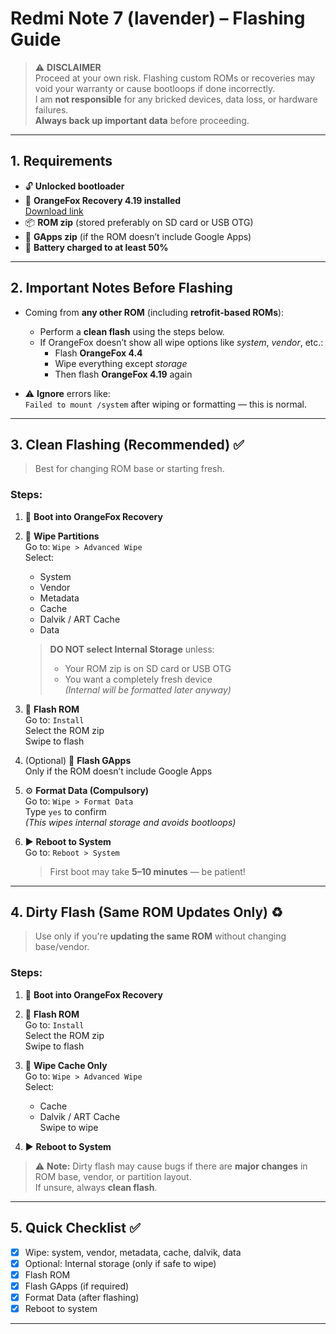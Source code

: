 # Redmi Note 7 (lavender) – Flashing Guide

> ⚠️ **DISCLAIMER**  
> Proceed at your own risk. Flashing custom ROMs or recoveries may void your warranty or cause bootloops if done incorrectly.  
> I am **not responsible** for any bricked devices, data loss, or hardware failures.  
> **Always back up important data** before proceeding.

---

## 1. Requirements

- 🔓 **Unlocked bootloader**  
- 🔧 **OrangeFox Recovery 4.19 installed**  
  [Download link](https://github.com/RedmiNote7-Hub/Hub/blob/main/Recovery/Recovery.md)
- 📦 **ROM zip** (stored preferably on SD card or USB OTG)  
- 📱 **GApps zip** (if the ROM doesn’t include Google Apps)  
- 🔋 **Battery charged to at least 50%**  

---

## 2. Important Notes Before Flashing

- Coming from **any other ROM** (including **retrofit-based ROMs**):  
  - Perform a **clean flash** using the steps below.  
  - If OrangeFox doesn’t show all wipe options like *system*, *vendor*, etc.:
    - Flash **OrangeFox 4.4**
    - Wipe everything except *storage*
    - Then flash **OrangeFox 4.19** again

- ⚠️ **Ignore** errors like:  
  `Failed to mount /system` after wiping or formatting — this is normal.

---

## 3. Clean Flashing (Recommended) ✅

> Best for changing ROM base or starting fresh.

### Steps:

1. 🔁 **Boot into OrangeFox Recovery**

2. 🧹 **Wipe Partitions**  
   Go to: `Wipe > Advanced Wipe`  
   Select:  
   - System  
   - Vendor  
   - Metadata  
   - Cache  
   - Dalvik / ART Cache  
   - Data  

   > **DO NOT select Internal Storage** unless:  
   > - Your ROM zip is on SD card or USB OTG  
   > - You want a completely fresh device  
   > *(Internal will be formatted later anyway)*

3. 📂 **Flash ROM**  
   Go to: `Install`  
   Select the ROM zip  
   Swipe to flash

4. (Optional) 📎 **Flash GApps**  
   Only if the ROM doesn’t include Google Apps

5. ⚙️ **Format Data (Compulsory)**  
   Go to: `Wipe > Format Data`  
   Type `yes` to confirm  
   *(This wipes internal storage and avoids bootloops)*

6. ▶️ **Reboot to System**  
   Go to: `Reboot > System`  
   > First boot may take **5–10 minutes** — be patient!

---

## 4. Dirty Flash (Same ROM Updates Only) ♻️

> Use only if you're **updating the same ROM** without changing base/vendor.

### Steps:

1. 🔁 **Boot into OrangeFox Recovery**

2. 📂 **Flash ROM**  
   Go to: `Install`  
   Select the ROM zip  
   Swipe to flash

3. 🧹 **Wipe Cache Only**  
   Go to: `Wipe > Advanced Wipe`  
   Select:  
   - Cache  
   - Dalvik / ART Cache  
   Swipe to wipe

4. ▶️ **Reboot to System**

> ⚠️ **Note:** Dirty flash may cause bugs if there are **major changes** in ROM base, vendor, or partition layout.  
> If unsure, always **clean flash**.

---

## 5. Quick Checklist ✅

- [x] Wipe: system, vendor, metadata, cache, dalvik, data  
- [x] Optional: Internal storage (only if safe to wipe)  
- [x] Flash ROM  
- [x] Flash GApps (if required)  
- [x] Format Data (after flashing)  
- [x] Reboot to system  

---
